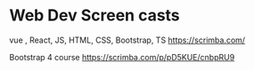 ﻿# Web Dev Screen casts

vue , React, JS, HTML, CSS, Bootstrap, TS <https://scrimba.com/>

Bootstrap 4 course https://scrimba.com/p/pD5KUE/cnbpRU9 

